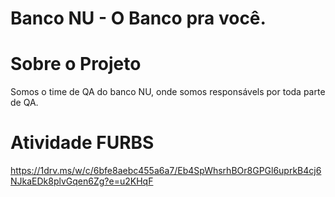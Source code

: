 # Banco NU - O Banco pra você.

# Sobre o Projeto

Somos o time de QA do banco NU, onde somos responsávels por toda parte de QA.

# Atividade FURBS

https://1drv.ms/w/c/6bfe8aebc455a6a7/Eb4SpWhsrhBOr8GPGl6uprkB4cj6NJkaEDk8plvGqen6Zg?e=u2KHqF
